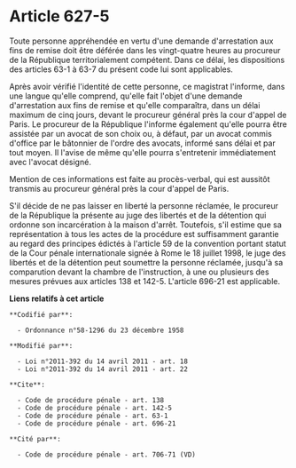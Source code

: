 # Article 627-5

Toute personne appréhendée en vertu d'une demande d'arrestation aux fins de remise doit être déférée dans les vingt-quatre
heures au procureur de la République territorialement compétent. Dans ce délai, les dispositions des articles 63-1 à 63-7 du
présent code lui sont applicables. 

Après avoir vérifié l'identité de cette personne, ce magistrat l'informe, dans une langue qu'elle comprend, qu'elle fait
l'objet d'une demande d'arrestation aux fins de remise et qu'elle comparaîtra, dans un délai maximum de cinq jours, devant le
procureur général près la cour d'appel de Paris. Le procureur de la République l'informe également qu'elle pourra être
assistée par un avocat de son choix ou, à défaut, par un avocat commis d'office par le bâtonnier de l'ordre des avocats,
informé sans délai et par tout moyen. Il l'avise de même qu'elle pourra s'entretenir immédiatement avec l'avocat désigné. 

Mention de ces informations est faite au procès-verbal, qui est aussitôt transmis au procureur général près la cour d'appel
de Paris. 

S'il décide de ne pas laisser en liberté la personne réclamée, le procureur de la République la présente au juge des libertés
et de la détention qui ordonne son incarcération à la maison d'arrêt. Toutefois, s'il estime que sa représentation à tous les
actes de la procédure est suffisamment garantie au regard des principes édictés à l'article 59 de la convention portant
statut de la Cour pénale internationale signée à Rome le 18 juillet 1998, le juge des libertés et de la détention peut
soumettre la personne réclamée, jusqu'à sa comparution devant la chambre de l'instruction, à une ou plusieurs des mesures
prévues aux articles 138 et 142-5. L'article 696-21 est applicable.

**Liens relatifs à cet article**

	**Codifié par**:

	  - Ordonnance n°58-1296 du 23 décembre 1958

	**Modifié par**:

	  - Loi n°2011-392 du 14 avril 2011 - art. 18
	  - Loi n°2011-392 du 14 avril 2011 - art. 22

	**Cite**:

	  - Code de procédure pénale - art. 138
	  - Code de procédure pénale - art. 142-5
	  - Code de procédure pénale - art. 63-1
	  - Code de procédure pénale - art. 696-21

	**Cité par**:

	  - Code de procédure pénale - art. 706-71 (VD)
